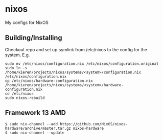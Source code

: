 # nixos
My configs for NixOS

## Building/Installing
Checkout repo and set up symlink from /etc/nixos to the config for the system. E.g.  
```
sudo mv /etc/nixos/configuration.nix /etc/nixos/configuration.original
sudo ln -s /home/kieren/projects/nixos/systems/<system>/configuration.nix /etc/nixos/configuration.nix
cp /etc/nixos/hardware-configuration.nix /home/kieren/projects/nixos/systems/<system>/hardware-configuration.nix
cd /etc/nixos
sudo nixos-rebuild
```

## Framework 13 AMD
```
$ sudo nix-channel --add https://github.com/NixOS/nixos-hardware/archive/master.tar.gz nixos-hardware
$ sudo nix-channel --update
```